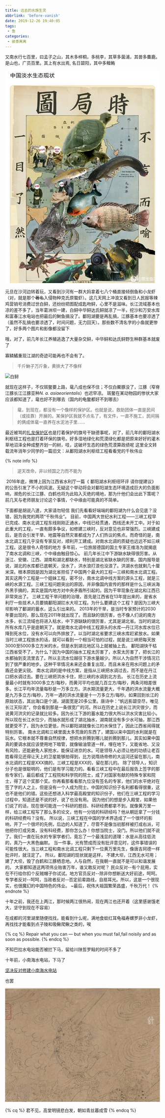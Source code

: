 ```yaml
---
title: 远去的水族生灵
abbrlink: 'before-vanish'
date: 2019-12-26 19:40:05
tags:
 - 鱼
categories:
 - 彼黍离离
---
```

又南水行七百里，曰孟子之山，其木多梓桐，多桃李，其草多菌浦，其兽多麋鹿。是山也，广员百里。其上有水出焉, 名日碧阳，其中多鳣鲔
<!-- more -->

![](before-vanish/water.jpg)

元旦在沙河边转着玩，又看到沙河有一群大妈拿着七八个桶直接倾倒鱼和小龙虾（对，就是那个~~著名~~入侵物种克氏原螯虾）。这几天网上冲浪又看到日人民报等辣鸡营销号消费过世白鲟，还纷纷把图配成匙吻鲟，心里不是滋味。长江流域基本也凉的差不多了，当年葛洲坝一建，白鲟中华鲟达氏鲟就凉了一半，挖沙和万安水库和富春江水电站也把最后的鲥鱼搞没了。鄱阳湖要是再乱搞，江豚基本也要凉透了（虽然不乱搞也要凉透了，时间问题，无力回天）。那些数不清名字的小鱼就更惨了，好多两个图片和影像都没留下

哦，对了，前几年长江养殖逃逸了大量杂交鲟，中华鲟和达氏鲟野生种群基本就废了

寡鳞鱊重现江湖的奇迹可能再也不会有了。

>千斤魶子万斤象，黄排大了不像样

![白鲟](baixun.jpg)

就现在这样子，不仅斑鳖要上路，鼋八成也保不住；不仅白鱀豚没了，江豚（窄脊江豚长江江豚亚种*N. a. asiaeorientalis*）也迟早凉。
斑鳖在某动物园的惨状大家应该都知道了，鼋也好不到哪去（国内的龟鳖都好不到哪去）
>鼋，到现在，都没有一个像样的保护区。也就是说，救助团体一直是民间（或挂靠）开展的。某保护区我就不点名了，有文件，一直不施工，民间捐的俩成体鼋一直养在水泥池子里……

最近被骂的[扎龙保护区](https://weibo.com/5021036786/InB1RfkBE)也是打着保护的旗号干缺德事呢，对了，前几年的鄱阳湖水利枢纽工程也是打着环保的旗号。好多湿地绿化和荒漠绿化都是把原来好好的灌木草地沼泽全种成整齐划一的树，哇，这破坏生态的绿色荒漠算政绩呢
这里全文转载流年消年少同学的一篇旧文：从鄱阳湖水利枢纽工程看看党的千秋伟业

{% note info %}
>逆天改命，非以倾国之力而不能为

​​​    2016年底，微博上因为江西省水利厅一篇《 鄱阳湖水利枢纽环评  请你提建议》的公告引发了不小的风波。无疑这个举动将会对鄱阳湖生态环境造成巨大的负面影响，濒危的长江江豚、白鹤也将为此陷入灭绝的境地，那为什他们会出此下策呢？前几天与老师朋友讨论这个事情，个中缘由可能真的不简单。

下面都是胡说八道，大家请勿轻信
我们先看看好端端的鄱阳湖​为什么会见底？没错，因为我党的两项“千秋伟业”。 目前，中国两大世纪水利工程——三峡工程早已完成、南水北调工程东线刚刚正通水，中线已经贯通，西线还未开工中。对于如此重大的工程，一直有颇多争议，如修建三峡时，反对意见也非常强烈。三峡建成后，是否会引发干旱、地震等自然灾害都成为了人们热议的焦点。而奇怪的是，南水北调工程几乎没有专家反对，顺利开工建成。对南水北调的质疑也远远不如三峡工程。这是很令人奇怪的地方 多年前，一位旅居德国的国土专家王维洛为就揭底了南水北调和三峡，个中缘由触目惊心。
前几年长江中下游缺水缺得很厉害。从浙江、安徽、江西、湖南和湖北都缺水，特别是湖北省缺水缺的厉害。国内报导是说，湖北的水库都已底朝天，没水了，洪水浪打浪也没浪了。洪湖水也就剩几十厘米深。根本原因是因为湖北省担任了中国两个最大的工程—三峡和南水北调工程。其实这两个工程是一个姐妹工程，密不分，南水北调中线方案的源头工程，就是三峡的水源工程。三峡工程问题突出的原因，并非像国内宣传的那样是什么三峡派海外黑手搞的，其实是国内地方对中央矛盾所引起的。因为干旱现象在湖北和江西已非常突出了。
三峡工程干旱问题的治理，首先是江西省在13年提出来的，是省水利厅一些技术人员要搞鄱阳湖拦水大坝工程。为什么要建这个工程？是因为三峡大坝影响了鄱湖的蓄水，这么引出来的。
2013年的干旱，是当时专家预计的2030年要出现的，那么现在2011年就出现了。而且缺的很厉害，也不像人们说的南方水多，长江流域也将进入枯水，中下游缺缺的很厉害，尤其是湖北省。当时的湖北所有水库几乎是底朝天了。就是南水北调中线工程源头的水库—丹江河水库水位已降到死水位，没有水可以向外排放了。以当时湖北省要求三峡水库赶紧放水。如果当时三峡工程放水的话，就可以看到一个相当可怕的过程，就是说三峡把每天放3000至5000多立方米的水，但是水到湖北地区马上就被抽上去。
鄱阳湖快干枯江西省受不了，为什么？因为中国的抽水工程太厉害了，水泵太厉害了，把长江的水都抽到支流里去了。所以主流水位越往下游水量越少。所以人为自然干涉情况已到了很严重的地步。这种干旱情况未来还会重复出现，而且未来在用水问题上的矛盾还会更尖锐。
南水北调的是中线方案，是指从三峡把水调过去，而不是在丹江口把水调过去。要在三峡把洪水卡住，把三峡的水调到北方去。
长江在历史上流量最小时就有3000多立方/每秒，而黄河平均也就几百立方/每秒，两条河相差很多。长江平均年流量每秒是一万多立方。洪水期流量更大，千年遇的洪水流量大概是九万多立方/每秒，万年一遇的洪水流量是十一万多立方/每秒。如果回到长江的原始状态，其出海口是个湖，湖面宽是20多公里。唐诗中：“帆远影碧空尽，唯见长江天际流”，你会看到那是一条很宽广的河。所以在历史上说长江洪灾很少，而说黄河洪灾的记录就比较多。因为长江下游的蓄水能力很大所以洪水灾害比较小。所以现在长江水位少，而抽水就形成了湖北抽水，湖南就没有多少水可抽，那江西就更受不了，因为水位更低，所以鄱阳湖就像长江的水保住了，因此江西省闹得就特别厉害。
南水北调和三峡里面太多荒唐的东西了，建国以来中国的水利就是在玩水。它根本就不尊重自然规律，想把水折腾到哪儿就折腾到那儿。其实如果中国真的要调水就应该使用地下暗管，就像输油管道一样，埋在地下，又能省地、又没有风险，还能避免人家抢水，能保证进京的水。可是领导人必须让他的功绩让老百姓看得见还得让天上的卫星能够拍得到，比方说隋炀帝修的大运河还留在那儿，南水北调的工程是XXX搞的，三峡工程是XXX的，留在那儿的。
除了领导人，知识分子也是很聪明的，他们是有学习能力的。看看三峡工程中在最后报告上签字的那些专家们，最后都成了工程院和科学院的院士，成了对国家有献的特殊专家和院士，得了这个奖那个奖。你再看那看看那九位没有签名的专家，他们的水平绝对在签了字的人之上，但是没有一个人成为院士。中国的知识份子名利都看得很重，这也不是他们的错。这些还想进入科学最高殿堂的知识份子，他们在三峡工程的学习过程中，知道还是不说的好，说了也没有用。 因为他们的想是步入殿堂，如果他们说了的话，现在很可能连一个科研的题目、科研经费都拿不到。就像黄万里一样，给三峡工程写了那么多的论文，他有一分钱的科研经吗？他从朝廷拿了一分钱的科研经费吗？没有。
所以说，三峡工程在中国的学术界造成了一个很坏的影响，开了一个很坏的先例，后边的人知道了，尽管不是像当初那样被打成右派，可他把你打成另类，没有科经费，那你怎么办！你想当院士，没门。所以他们就不说了。我们一直在玩水的专家学者们，竟忘了一个最浅显的道理：水是从高往低流的，真乃一大黑色幽默。 当一件事，光有赞成而没有批评意见时，这件事错误的可能性很大。当三峡工程和南水北调工程只剩下一位黄万里先生，像唐吉珂德一样批评时，就注定了。
所以，鄱阳湖的现状就是这样， 不建大坝，江西无水可用；建了大坝，毁了白鹤和江豚栖息地。人与自然，在我朝一直就不是可以和谐发展的。
大家都知道这两项伟业贻害万年，谁又敢反对呢？ 民众反对--有个屁用，实在不行给你扣个反贼帽子你试试。地方官员反对--除非你想断送大好前途，呵呵。专学者反对--呵呵，当政者反对--否定前辈路线，自扇耳光。所以，这是一个很现实，也很魔幻的中国特色的伟业。
~最后，祝伟大祖国繁荣昌盛，千秋万代！
{% endnote %}

十年之前，我还在上两江，那时候两江很热闹，现在两江也还开着（这里感谢饿老大，坚守到现在不容易）

在成都的河里湖里随便找找，能看到什么呢，满地食蚊红耳龟福寿螺罗非小龙虾，再找找才能看到点子陵和吸鳅爬鳅之类的，唉

{% cq %}
Repair what you can — but when you must fail,fail noisily and as soon as possible.
{% endcq %}

不知巴拉水电站能否被拦下马，留给川陕哲罗鲑的时间不多了

十年前，小南海水电站，下马了

[坚决反对修建小南海水电站](http://cqh2o.com/forum.php?mod=viewthread&tid=33511)

也罢

![道子搜山，白鲟遗像](before-vanish/old.jpg)

{% cq %}
君不见，高堂明镜悲白发，朝如青丝暮成雪
{% endcq %}
